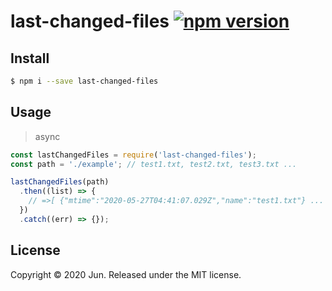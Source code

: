 # last-changed-files [![npm version](https://badge.fury.io/js/last-changed-files.svg)](https://badge.fury.io/js/last-changed-files)

## Install

```sh
$ npm i --save last-changed-files
```

## Usage

> async

```js
const lastChangedFiles = require('last-changed-files');
const path = './example'; // test1.txt, test2.txt, test3.txt ...

lastChangedFiles(path)
  .then((list) => {
    // =>[ {"mtime":"2020-05-27T04:41:07.029Z","name":"test1.txt"} ... ]
  })
  .catch((err) => {});
```

## License

Copyright © 2020 Jun.
Released under the MIT license.
